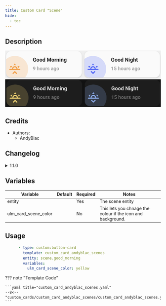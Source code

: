```yaml
---
title: Custom Card "Scene"
hide:
  - toc
---
```

<!-- markdownlint-disable MD046 -->

## Description

![example-image-light](../../assets/img/custom_card_andyblac_scene/custom_card_andyblac_scene_light.png)
![example-image-dark](../../assets/img/custom_card_andyblac_scene/custom_card_andyblac_scene_dark.png)

## Credits

- Authors:
    - AndyBlac

## Changelog

<details>
<summary>1.1.0</summary>
Initial release
</details>

## Variables

| Variable | Default | Required         | Notes             |
|----------|---------|------------------|-------------------|
| entity     |         | Yes | The scene entity |
| ulm_card_scene_color |       | No | This lets you chnage the colour if the icon and background. |

## Usage

```yaml
      - type: custom:button-card
        template: custom_card_andyblac_scenes
        entity: scene.good_morning
        variables:
          ulm_card_scene_color: yellow
```

??? note "Template Code"

    ```yaml title="custom_card_andyblac_scenes.yaml"
    --8<-- "custom_cards/custom_card_andyblac_scenes/custom_card_andyblac_scenes.yaml"
    ```
